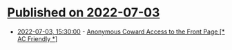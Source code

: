 # [Published on 2022-07-03](index.md)

* [2022-07-03, 15:30:00](https://soylentnews.org/meta/article.pl?sid=22/07/03/0917210&from=rss) - [Anonymous Coward Access to the Front Page [* AC Friendly *]](https://soylentnews.org/meta/article.pl?sid=22/07/03/0917210&from=rss)
